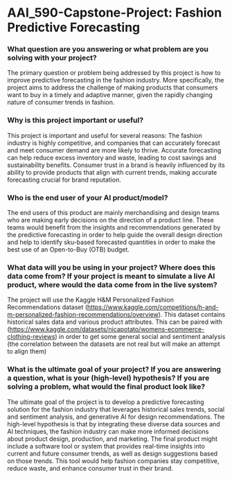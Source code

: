 # AAI_590-Capstone-Project: Fashion Predictive Forecasting

### What question are you answering or what problem are you solving with your project? 
The primary question or problem being addressed by this project is how to improve predictive forecasting in the fashion industry. More specifically, the project aims to address the challenge of making products that consumers want to buy in a timely and adaptive manner, given the rapidly changing nature of consumer trends in fashion.
### Why is this project important or useful? 
This project is important and useful for several reasons:
The fashion industry is highly competitive, and companies that can accurately forecast and meet consumer demand are more likely to thrive.
Accurate forecasting can help reduce excess inventory and waste, leading to cost savings and sustainability benefits.
Consumer trust in a brand is heavily influenced by its ability to provide products that align with current trends, making accurate forecasting crucial for brand reputation.

### Who is the end user of your AI product/model? 
The end users of this product are mainly merchandising and design teams who are making early decisions on the direction of a product line.  These teams would benefit from the insights and recommendations generated by the predictive forecasting in order to help guide the overall design direction and help to identify sku-based forecasted quantities in order to make the best use of an Open-to-Buy (OTB) budget.

### What data will you be using in your project? Where does this data come from? If your project is meant to simulate a live AI product, where would the data come from in the live system? 
The project will use the Kaggle H&M Personalized Fashion Recommendations dataset (https://www.kaggle.com/competitions/h-and-m-personalized-fashion-recommendations/overview).  This dataset contains historical sales data and various product attributes.  This can be paired with (https://www.kaggle.com/datasets/nicapotato/womens-ecommerce-clothing-reviews) in order to get some general social and sentiment analysis (the correlation between the datasets are not real but will make an attempt to align them)

### What is the ultimate goal of your project?  If you are answering a question, what is your (high-level) hypothesis? If you are solving a problem, what would the final product look like? 
The ultimate goal of the project is to develop a predictive forecasting solution for the fashion industry that leverages historical sales trends, social and sentiment analysis, and generative AI for design recommendations. The high-level hypothesis is that by integrating these diverse data sources and AI techniques, the fashion industry can make more informed decisions about product design, production, and marketing. The final product might include a software tool or system that provides real-time insights into current and future consumer trends, as well as design suggestions based on those trends. This tool would help fashion companies stay competitive, reduce waste, and enhance consumer trust in their brand.
